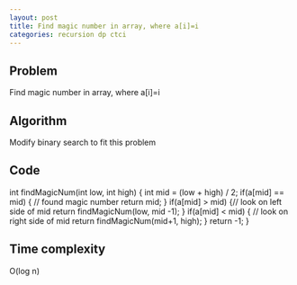 ```yaml
---
layout: post
title: Find magic number in array, where a[i]=i
categories: recursion dp ctci
---
```


## Problem
Find magic number in array, where a[i]=i

## Algorithm
Modify binary search to fit this problem

## Code
int findMagicNum(int low, int high) {
	int mid = (low + high) / 2;
	if(a[mid] == mid) { // found magic number
		return mid;
	}
	if(a[mid] > mid) {// look on left side of mid
		return findMagicNum(low, mid -1);
	}
	if(a[mid] < mid) { // look on right side of mid
		return findMagicNum(mid+1, high);
	}
	return -1;
}

## Time complexity
O(log n)